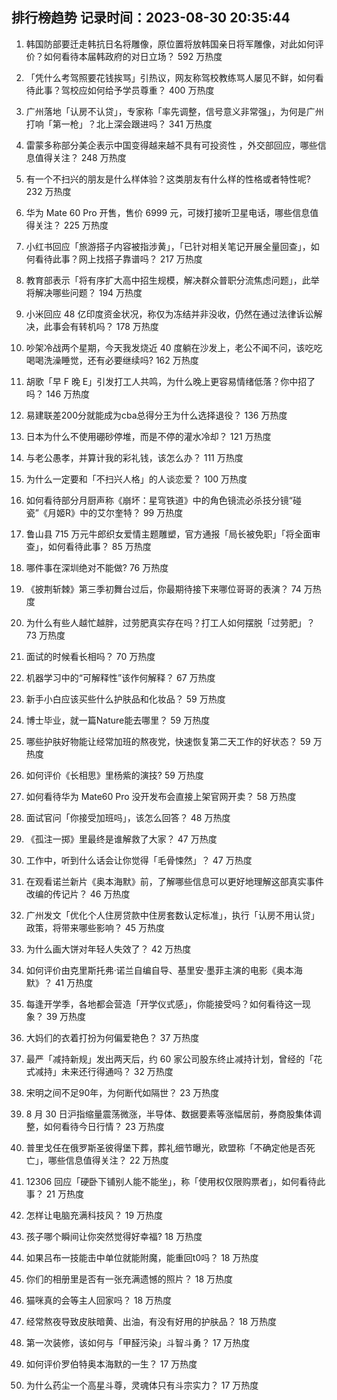 
## 排行榜趋势 记录时间：2023-08-30 20:35:44
  
  1. 韩国防部要迁走韩抗日名将雕像，原位置将放韩国亲日将军雕像，对此如何评价？如何看待本届韩政府的对日立场？ 592 万热度
    
  2. 「凭什么考驾照要花钱挨骂」引热议，网友称驾校教练骂人屡见不鲜，如何看待此事？驾校应如何给予学员尊重？ 400 万热度
    
  3. 广州落地「认房不认贷」，专家称「率先调整，信号意义非常强」，为何是广州打响「第一枪」？北上深会跟进吗？ 341 万热度
    
  4. 雷蒙多称部分美企表示中国变得越来越不具有可投资性 ，外交部回应，哪些信息值得关注？ 248 万热度
    
  5. 有一个不扫兴的朋友是什么样体验？这类朋友有什么样的性格或者特性呢? 232 万热度
    
  6. 华为 Mate 60 Pro 开售，售价 6999 元，可拨打接听卫星电话，哪些信息值得关注？ 225 万热度
    
  7. 小红书回应「旅游搭子内容被指涉黄」，「已针对相关笔记开展全量回查」，如何看待此事？网上找搭子靠谱吗？ 217 万热度
    
  8. 教育部表示「将有序扩大高中招生规模，解决群众普职分流焦虑问题」，此举将解决哪些问题？ 194 万热度
    
  9. 小米回应 48 亿印度资金状况，称仅为冻结并非没收，仍然在通过法律诉讼解决，此事会有转机吗？ 178 万热度
    
  10. 吵架冷战两个星期，今天我发烧近 40 度躺在沙发上，老公不闻不问，该吃吃喝喝洗澡睡觉，还有必要继续吗? 162 万热度
    
  11. 胡歌「早 F 晚 E」引发打工人共鸣，为什么晚上更容易情绪低落？你中招了吗？ 146 万热度
    
  12. 易建联差200分就能成为cba总得分王为什么选择退役？ 136 万热度
    
  13. 日本为什么不使用硼砂停堆，而是不停的灌水冷却？ 121 万热度
    
  14. 与老公愚孝，并算计我的彩礼钱，该怎么办？ 111 万热度
    
  15. 为什么一定要和「不扫兴人格」的人谈恋爱？ 100 万热度
    
  16. 如何看待部分月厨声称《崩坏：星穹铁道》中的角色镜流必杀技分镜“碰瓷”《月姬R》中的艾尔奎特？ 99 万热度
    
  17. 鲁山县 715 万元牛郎织女爱情主题雕塑，官方通报「局长被免职」「将全面审查」，如何看待此事？ 85 万热度
    
  18. 哪件事在深圳绝对不能做? 76 万热度
    
  19. 《披荆斩棘》第三季初舞台过后，你最期待接下来哪位哥哥的表演？ 74 万热度
    
  20. 为什么有些人越忙越胖，过劳肥真实存在吗？打工人如何摆脱「过劳肥」？ 73 万热度
    
  21. 面试的时候看长相吗？ 70 万热度
    
  22. 机器学习中的“可解释性”该作何解释？ 67 万热度
    
  23. 新手小白应该买些什么护肤品和化妆品？ 59 万热度
    
  24. 博士毕业，就一篇Nature能去哪里？ 59 万热度
    
  25. 哪些护肤好物能让经常加班的熬夜党，快速恢复第二天工作的好状态？ 59 万热度
    
  26. 如何评价《长相思》里杨紫的演技? 59 万热度
    
  27. 如何看待华为 Mate60 Pro 没开发布会直接上架官网开卖？ 58 万热度
    
  28. 面试官问「你接受加班吗」，该怎么回答？ 48 万热度
    
  29. 《孤注一掷》里最终是谁解救了大家？ 47 万热度
    
  30. 工作中，听到什么话会让你觉得「毛骨悚然」？ 47 万热度
    
  31. 在观看诺兰新片《奥本海默》前，了解哪些信息可以更好地理解这部真实事件改编的传记片？ 46 万热度
    
  32. 广州发文「优化个人住房贷款中住房套数认定标准」，执行「认房不用认贷」政策，将带来哪些影响？ 45 万热度
    
  33. 为什么画大饼对年轻人失效了？ 42 万热度
    
  34. 如何评价由克里斯托弗·诺兰自编自导、基里安·墨菲主演的电影《奥本海默》？ 41 万热度
    
  35. 每逢开学季，各地都会营造「开学仪式感」，你能接受吗？如何看待这一现象？ 39 万热度
    
  36. 大妈们的衣着打扮为何偏爱艳色？ 37 万热度
    
  37. 最严「减持新规」发出两天后，约 60 家公司股东终止减持计划，曾经的「花式减持」未来还行得通吗？ 32 万热度
    
  38. 宋明之间不足90年，为何断代如隔世？ 23 万热度
    
  39. 8 月 30 日沪指缩量震荡微涨，半导体、数据要素等涨幅居前，券商股集体调整，如何看待今日行情？ 23 万热度
    
  40. 普里戈任在俄罗斯圣彼得堡下葬，葬礼细节曝光，欧盟称「不确定他是否死亡」，哪些信息值得关注？ 22 万热度
    
  41. 12306 回应「硬卧下铺别人能不能坐」，称「使用权仅限购票者」，如何看待此事？ 21 万热度
    
  42. 怎样让电脑充满科技风？ 19 万热度
    
  43. 孩子哪个瞬间让你突然觉得好幸福? 18 万热度
    
  44. 如果吕布一技能击中单位就能附魔，能重回t0吗？ 18 万热度
    
  45. 你们的相册里是否有一张充满遗憾的照片？ 18 万热度
    
  46. 猫咪真的会等主人回家吗？ 18 万热度
    
  47. 经常熬夜导致皮肤暗黄、出油，有没有好用的护肤品？ 18 万热度
    
  48. 第一次装修，该如何与「甲醛污染」斗智斗勇？ 17 万热度
    
  49. 如何评价罗伯特奥本海默的一生？ 17 万热度
    
  50. 为什么药尘一个高星斗尊，灵魂体只有斗宗实力？ 17 万热度
    